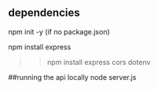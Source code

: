 ## dependencies

npm init -y (if no package.json)
>>
npm install express
>>npm install express cors dotenv


##running the api locally
node server.js
